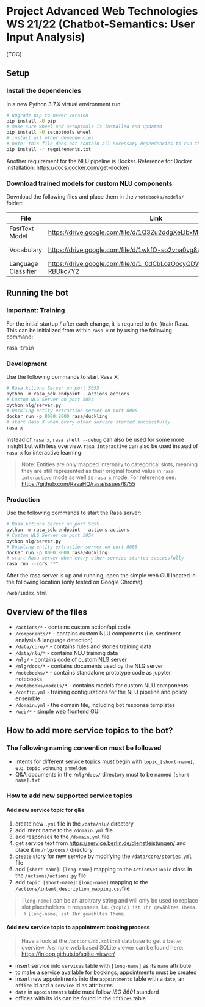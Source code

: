 # Project Advanced Web Technologies WS 21/22 (Chatbot-Semantics: User Input Analysis)

[TOC]

## Setup

### Install the dependencies

In a new Python 3.7.X virtual environment run:

```bash
# upgrade pip to newer version
pip install -U pip
# make sure wheel and setuptools is installed and updated
pip install -U setuptools wheel
# install all other dependencies
# note: this file does not contain all necessary dependencies to run the notebooks
pip install -r requirements.txt
```

Another requirement for the NLU pipeline is Docker. Reference for Docker installation: <https://docs.docker.com/get-docker/>

### Download trained models for custom NLU components

Download the following files and place them in the `/notebooks/models/` folder:

| File                | Link                                                              |     Size |
| ------------------- | ----------------------------------------------------------------- | -------: |
| FastText Model      | <https://drive.google.com/file/d/1Q3Zu2ddgXeLIbxM0WjjgQwIsXCW5NH7s> | 114.5 MB |
| Vocabulary          | <https://drive.google.com/file/d/1wkfO-so2vna0vg8uASUVaZHh88g0vNfE> | 397.3 MB |
| Language Classifier | <https://drive.google.com/file/d/1_0dCbLozOocyQDWzZLI3WGG-RBDkc7Y2> |  20.6 MB |

## Running the bot

### Important: Training

For the initial startup / after each change, it is required to (re-)train Rasa. This can be initialized from within `rasa x` or by using the following command:

```bash
rasa train
```

### Development

Use the following commands to start Rasa X:

```python
# Rasa Actions Server on port 5055
python -m rasa_sdk.endpoint --actions actions
# Custom NLG Server on port 5054
python nlg/server.py
# Duckling entity extraction server on port 8000
docker run -p 8000:8000 rasa/duckling
# start Rasa X when every other service started successfully
rasa x
```

Instead of `rasa x`, `rasa shell --debug` can also be used for some more insight but with less overview. `rasa interactive` can also be used instead of `rasa x` for interactive learning.

> Note: Entities are only mapped internally to categorical slots, meaning they are still represented as their original found value in `rasa interactive` mode as well as `rasa x` mode. For reference see: <https://github.com/RasaHQ/rasa/issues/8755>

### Production

Use the following commands to start the Rasa server:

```python
# Rasa Actions Server on port 5055
python -m rasa_sdk.endpoint --actions actions
# Custom NLG Server on port 5054
python nlg/server.py
# Duckling entity extraction server on port 8000
docker run -p 8000:8000 rasa/duckling
# start Rasa server when every other service started successfully
rasa run --cors "*"
```

After the rasa server is up and running, open the simple web GUI located in the following location (only tested on Google Chrome):

```python
/web/index.html
```

## Overview of the files

- `/actions/*` - contains custom action/api code
- `/components/*` - contains custom NLU components (i.e. sentiment analysis & language detection)
- `/data/core/*` - contains rules and stories training data
- `/data/nlu/*` - contains NLU training data
- `/nlg/` - contains code of custom NLG server
- `/nlg/docs/*` - contains documents used by the NLG server
- `/notebooks/*` - contains standalone prototype code as jupyter notebooks
- `/notebooks/models/*` - contains models for custom NLU components
- `/config.yml` - training configurations for the NLU pipeline and policy ensemble
- `/domain.yml` - the domain file, including bot response templates
- `/web/*` - simple web frontend GUI

## How to add more service topics to the bot?

### The following naming convention must be followed

- Intents for different service topics must begin with `topic_[short-name]`, e.g. `topic_wohnung_anmelden`
- Q&A documents in the `/nlg/docs/` directory must to be named `[short-name].txt`

### How to add new supported service topics

#### Add new service topic for q&a

1. create new `.yml` file in the `/data/nlu/` directory
2. add intent name to the `/domain.yml` file
3. add responses to the `/domain.yml` file
4. get service text from <https://service.berlin.de/dienstleistungen/> and place it in `/nlg/docs/` directory
5. create story for new service by modifying the `/data/core/stories.yml` file
6. add `[short-name]`: `[long-name]` mapping to the `ActionSetTopic` class in the `/actions/actions.py` file
7. add `topic_[short-name]`: `[long-name]` mapping to the `/actions/intent_description_mapping.csv`file

> `[long-name]` can be an arbitrary string and will only be used to replace slot placeholders in responses, i.e. `{topic} ist Ihr gewähltes Thema.` -> `[long-name] ist Ihr gewähltes Thema`.

#### Add new service topic to appointment booking process

> Have a look at the `/actions/db.sqlite3` database to get a better overview. A simple web based SQLite viewer can be found here: <https://inloop.github.io/sqlite-viewer/>

- insert service into `services` table with `[long-name]` as its `name` attribute
- to make a service available for bookings, appointments must be created
- insert new appointments into the `appointments` table with a `date`, an `office` id and a `service` id as attributes
- `date` in `appointments` table must follow *ISO 8601* standard
- offices with its ids can be found in the `offices` table
